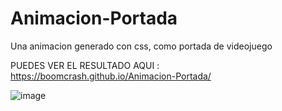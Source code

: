 # Animacion-Portada
Una animacion generado con css, como portada de videojuego


PUEDES VER EL RESULTADO AQUI : https://boomcrash.github.io/Animacion-Portada/

![image](https://user-images.githubusercontent.com/64045193/182504599-40ee0daf-f2ad-49eb-9ffb-8dedca20862b.png)
